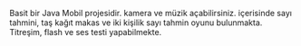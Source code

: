 Basit bir Java Mobil projesidir.
kamera ve müzik açabilirsiniz.
içerisinde sayı tahmini, taş kağıt makas ve iki kişilik sayı tahmin oyunu bulunmakta.
Titreşim, flash ve ses testi yapabilmekte.
